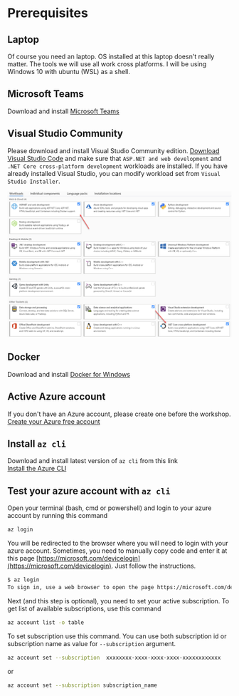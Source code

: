 # Prerequisites

## Laptop

Of course you need an laptop. OS installed at this laptop doesn't really matter. The tools we will use all work cross platforms. I will be using Windows 10 with ubuntu (WSL) as a shell.

## Microsoft Teams

Download and install [Microsoft Teams](https://products.office.com/en-US/microsoft-teams/group-chat-software)

## Visual Studio Community

Please download and install Visual Studio Community edition. 
[Download Visual Studio Code](https://visualstudio.microsoft.com/downloads/) and make sure that `ASP.NET and web development` and `.NET Core cross-platform development` workloads are installed. If you have already installed Visual Studio, you can modify workload set from `Visual Studio Installer`.

![vs-workloads](images/vs-workloads.png)

## Docker

Download and install [Docker for Windows](https://docs.docker.com/docker-for-windows/install/)

## Active Azure account

If you don't have an Azure account, please create one before the workshop.
[Create your Azure free account](https://azure.microsoft.com/en-us/free/)

## Install `az cli`

Download and install latest version of `az cli` from this link  
[Install the Azure CLI](https://docs.microsoft.com/en-us/cli/azure/install-azure-cli?view=azure-cli-latest)

## Test your azure account with `az cli`

Open your terminal (bash, cmd or powershell) and login to your azure account by running this command

```bash
az login
```

You will be redirected to the browser where you will need to login with your azure account. Sometimes, you need to manually copy code and enter it at this page [https://microsoft.com/devicelogin](https://microsoft.com/devicelogin). Just follow the instructions.

```bash
$ az login
To sign in, use a web browser to open the page https://microsoft.com/devicelogin and enter the code DMBKTZBJL to authenticate.
```

Next (and this step is optional), you need to set your active subscription.
To get list of available subscriptions, use this command

```bash
az account list -o table
```
To set subscription use this command. You can use both subscription id or subscription name as value for `--subscription` argument.

```bash
az account set --subscription  xxxxxxxx-xxxx-xxxx-xxxx-xxxxxxxxxxxx
```

or

```bash
az account set --subscription subscription_name
```
